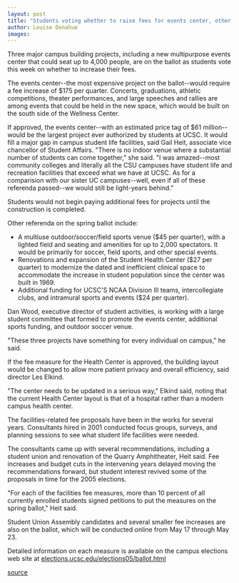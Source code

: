 ```yaml
---
layout: post
title: "Students voting whether to raise fees for events center, other projects"
author: Louise Donahue
images:
---
```


Three major campus building projects, including a new multipurpose events center that could seat up to 4,000 people, are on the ballot as students vote this week on whether to increase their fees.

The events center--the most expensive project on the ballot--would require a fee increase of $175 per quarter. Concerts, graduations, athletic competitions, theater performances, and large speeches and rallies are among events that could be held in the new space, which would be built on the south side of the Wellness Center.   

If approved, the events center--with an estimated price tag of $61 million--would be the largest project ever authorized by students at UCSC. It would fill a major gap in campus student life facilities, said Gail Heit, associate vice chancellor of Student Affairs. "There is no indoor venue where a substantial number of students can come together," she said. "I was amazed--most community colleges and literally all the CSU campuses have student life and recreation facilities that exceed what we have at UCSC. As for a comparision with our sister UC campuses--well, even if all of these referenda passed--we would still be light-years behind."

Students would not begin paying additional fees for projects until the construction is completed.  

Other referenda on the spring ballot include:  

* A multiuse outdoor/soccer/field sports venue ($45 per quarter), with a lighted field and seating and amenities for up to 2,000 spectators. It would be primarily for soccer, field sports, and other special events.  
* Renovations and expansion of the Student Health Center ($27 per quarter) to modernize the dated and inefficient clinical space to accommodate the increase in student population since the center was built in 1969.   
* Additional funding for UCSC'S NCAA Division III teams, intercollegiate clubs, and intramural sports and events ($24 per quarter).  

Dan Wood, executive director of student activities, is working with a large student committee that formed to promote the events center, additional sports funding, and outdoor soccer venue.   

"These three projects have something for every individual on campus," he said.  

If the fee measure for the Health Center is approved, the building layout would be changed to allow more patient privacy and overall efficiency, said director Les Elkind.  

"The center needs to be updated in a serious way," Elkind said, noting that the current Health Center layout is that of a hospital rather than a modern campus health center.   

The facilities-related fee proposals have been in the works for several years. Consultants hired in 2001 conducted focus groups, surveys, and planning sessions to see what student life facilities were needed.

The consultants came up with several recommendations, including a student union and renovation of the Quarry Amphitheater, Heit said. Fee increases and budget cuts in the intervening years delayed moving the recommendations forward, but student interest revived some of the proposals in time for the 2005 elections.  

"For each of the facilities fee measures, more than 10 percent of all currently enrolled students signed petitions to put the measures on the spring ballot," Heit said.  

Student Union Assembly candidates and several smaller fee increases are also on the ballot, which will be conducted online from May 17 through May 23.   

Detailed information on each measure is available on the campus elections web site at [elections.ucsc.edu/elections05/ballot.html][1]  

[1]: http://elections.ucsc.edu/elections05/ballot.html

[source](http://www1.ucsc.edu/currents/04-05/05-16/vote.asp "Permalink to vote")
